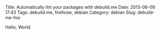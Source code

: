 Title: Automatically lint your packages with debuild.me
Date: 2013-06-09 17:43
Tags: debuild.me, firehose, debian
Category: debian
Slug: debuild-me-foo

Hello, World
